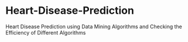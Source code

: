 # Heart-Disease-Prediction
 Heart Disease Prediction using Data Mining Algorithms and Checking the Efficiency of Different Algorithms
